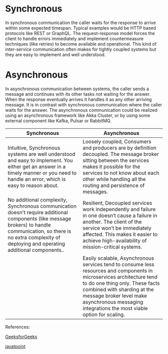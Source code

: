 # Synchronous
In synchronous communication the caller waits for the response to arrive within some expected timespan. Typical examples would be HTTP based protocols like REST or GraphQL. The request-response model forces the client to handle errors immediately and implement countermeasure techniques (like retries) to become available and operational. This kind of inter-service communication often makes for tightly coupled systems but they are easy to implement and well understood.

# Asynchronous
In asynchronous communication between systems, the caller sends a message and continues with its other tasks not waiting for the answer. When the response eventually arrives it handles it as any other arriving message. It is in contrast with synchronous communication where the caller waits for the answer. The asynchronous communication could be realized using an asynchronous framework like Akka Cluster, or by using some external component like Kafka, Pulsar or RabbitMQ.

| Synchronous | Asynchronous |
| -------- | -------- |
| Intuitive, Synchronous systems are well understood and easy to implement. You either get an answer in a timely manner or you need to handle an error, which is easy to reason about. | Loosely coupled, Consumers and producers are by definition decoupled. The message broker sitting between the services makes it possible for the services to not know about each other while handling all the routing and persistence of messages. |
| No additional complexity, Synchronous communication doesn't require additional components (like message brokers) to handle communication, so there is no extra complexity of deploying and operating additional components..| Resilient, Decoupled services work independently and failure in one doesn’t cause a failure in another. The client of the service won’t be immediately affected. This makes it easier to achieve high-availability of mission-critical systems. |
|        | Easily scalable, Asynchronous services tend to consume less resources and components in microservices architecture tend to do one thing only. These facts combined with sharding at the message broker level make asynchronous messaging integrations the most viable option for scaling. |

References:

[GeeksforGeeks](https://www.geeksforgeeks.org/difference-between-synchronous-and-asynchronous-transmission/)

[javatpoint](https://www.javatpoint.com/synchronous-vs-asynchronous-transmission)

